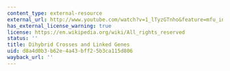 ```yaml
---
content_type: external-resource
external_url: http://www.youtube.com/watch?v=1_lTyzGTnho&feature=mfu_in_order&list=UL
has_external_license_warning: true
license: https://en.wikipedia.org/wiki/All_rights_reserved
status: ''
title: Dihybrid Crosses and Linked Genes
uid: d8a4d0b3-b62e-4a43-bff2-5b3ca115d806
wayback_url: ''
---
```

